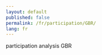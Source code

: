 ```yaml
---
layout: default
published: false
permalink: /fr/participation/GBR/
lang: fr
---
```


participation analysis GBR
